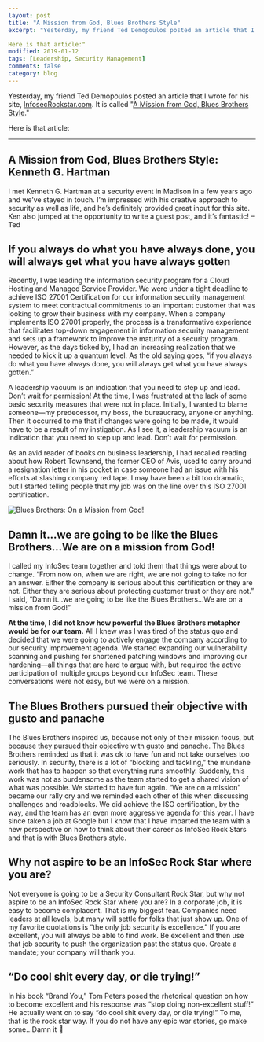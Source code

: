```yaml
---
layout: post
title: "A Mission from God, Blues Brothers Style"
excerpt: "Yesterday, my friend Ted Demopoulos posted an article that I wrote for his site, InfosecRockstar.com. It is called 'A Mission from God, Blues Brothers Style'"

Here is that article:"
modified: 2019-01-12
tags: [Leadership, Security Management]
comments: false
category: blog
---
```


Yesterday, my friend Ted Demopoulos posted an article that I wrote for his site, <a href="http://infosecrockstar.com/" target="_blank" rel="noreferrer noopener">InfosecRockstar.com</a>.  It is called "<a href="http://infosecrockstar.com/a-mission-from-god-blues-brothers-style/" target="_blank" rel="noreferrer noopener">A Mission from God, Blues Brothers Style</a>."

Here is that article:

<hr>

## A Mission from God, Blues Brothers Style: Kenneth G. Hartman

I met Kenneth G. Hartman at a security event in Madison in a few years ago and we’ve stayed in touch. I’m impressed with his creative approach to security as well as life, and he’s definitely provided great input for this site. Ken also jumped at the opportunity to write a guest post, and it’s fantastic! – Ted

## If you always do what you have always done, you will always get what you have always gotten

Recently, I was leading the information security program for a Cloud Hosting and Managed Service Provider.  We were under a tight deadline to achieve ISO 27001 Certification for our information security management system to meet contractual commitments to an important customer that was looking to grow their business with my company.  When a company implements ISO 27001 properly, the process is a transformative experience that facilitates top-down engagement in information security management and sets up a framework to improve the maturity of a security program.  However, as the days ticked by, I had an increasing realization that we needed to kick it up a quantum level.  As the old saying goes, “if you always do what you have always done, you will always get what you have always gotten.”

A leadership vacuum is an indication that you need to step up and lead.  Don’t wait for permission!
At the time, I was frustrated at the lack of some basic security measures that were not in place.  Initially, I wanted to blame someone—my predecessor, my boss, the bureaucracy, anyone or anything.  Then it occurred to me that if changes were going to be made, it would have to be a result of my instigation. As I see it, a leadership vacuum is an indication that you need to step up and lead.  Don’t wait for permission.

As an avid reader of books on business leadership, I had recalled reading about how Robert Townsend, the former CEO of Avis, used to carry around a resignation letter in his pocket in case someone had an issue with his efforts at slashing company red tape.  I may have been a bit too dramatic, but I started telling people that my job was on the line over this ISO 27001 certification.

![Blues Brothers: On a Mission from God!](/images/blues-300x163.jpg)

## Damn it…we are going to be like the Blues Brothers…We are on a mission from God!

I called my InfoSec team together and told them that things were about to change.  “From now on, when we are right, we are not going to take no for an answer.  Either the company is serious about this certification or they are not.  Either they are serious about protecting customer trust or they are not.”  I said, “Damn it…we are going to be like the Blues Brothers…We are on a mission from God!”

**At the time, I did not know how powerful the Blues Brothers metaphor would be for our team.** All I knew was I was tired of the status quo and decided that we were going to actively engage the company according to our security improvement agenda.  We started expanding our vulnerability scanning and pushing for shortened patching windows and improving our hardening—all things that are hard to argue with, but required the active participation of multiple groups beyond our InfoSec team.  These conversations were not easy, but we were on a mission.

## The Blues Brothers pursued their objective with gusto and panache

The Blues Brothers inspired us, because not only of their mission focus, but because they pursued their objective with gusto and panache.  The Blues Brothers reminded us that it was ok to have fun and not take ourselves too seriously.  In security, there is a lot of “blocking and tackling,” the mundane work that has to happen so that everything runs smoothly.  Suddenly, this work was not as burdensome as the team started to get a shared vision of what was possible.  We started to have fun again.  “We are on a mission” became our rally cry and we reminded each other of this when discussing challenges and roadblocks.  We did achieve the ISO certification, by the way, and the team has an even more aggressive agenda for this year.  I have since taken a job at Google but I know that I have imparted the team with a new perspective on how to think about their career as InfoSec Rock Stars and that is with Blues Brothers style.

## Why not aspire to be an InfoSec Rock Star where you are?

Not everyone is going to be a Security Consultant Rock Star, but why not aspire to be an InfoSec Rock Star where you are?  In a corporate job, it is easy to become complacent.  That is my biggest fear.  Companies need leaders at all levels, but many will settle for folks that just show up.  One of my favorite quotations is “the only job security is excellence.”  If you are excellent, you will always be able to find work.  Be excellent and then use that job security to push the organization past the status quo.  Create a mandate; your company will thank you.

## “Do cool shit every day, or die trying!”

In his book “Brand You,” Tom Peters posed the rhetorical question on how to become excellent and his response was “stop doing non-excellent stuff!”  He actually went on to say “do cool shit every day, or die trying!”  To me, that is the rock star way.  If you do not have any epic war stories, go make some…Damn it 🙂
